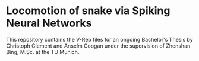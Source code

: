 # Locomotion of snake via Spiking Neural Networks

This repository contains the V-Rep files for an ongoing Bachelor's Thesis by Christoph Clement and Anselm Coogan under the supervision of Zhenshan Bing, M.Sc. at the TU Munich.
